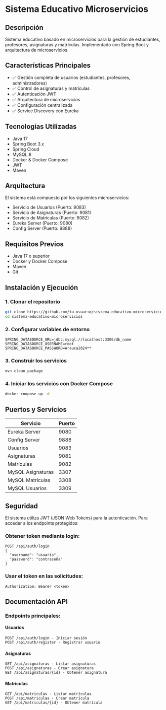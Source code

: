 # Sistema Educativo Microservicios 

##  Descripción
Sistema educativo basado en microservicios para la gestión de estudiantes, profesores, asignaturas y matrículas. Implementado con Spring Boot y arquitectura de microservicios.

##  Características Principales
- ✅ Gestión completa de usuarios (estudiantes, profesores, administradores)
- ✅ Control de asignaturas y matrículas
- ✅ Autenticación JWT
- ✅ Arquitectura de microservicios
- ✅ Configuración centralizada
- ✅ Service Discovery con Eureka

## Tecnologías Utilizadas
- Java 17
- Spring Boot 3.x
- Spring Cloud
- MySQL 8
- Docker & Docker Compose
- JWT
- Maven

##  Arquitectura
El sistema está compuesto por los siguientes microservicios:

- Servicio de Usuarios (Puerto: 9083)
- Servicio de Asignaturas (Puerto: 9081)
- Servicio de Matrículas (Puerto: 9082)
- Eureka Server (Puerto: 9080)
- Config Server (Puerto: 9888)

##  Requisitos Previos
- Java 17 o superior
- Docker y Docker Compose
- Maven
- Git

##  Instalación y Ejecución

### 1. Clonar el repositorio
```bash
git clone https://github.com/tu-usuario/sistema-educativo-microservicios.git
cd sistema-educativo-microservicios
```

### 2. Configurar variables de entorno
```properties
SPRING_DATASOURCE_URL=jdbc:mysql://localhost:3306/db_name
SPRING_DATASOURCE_USERNAME=root
SPRING_DATASOURCE_PASSWORD=Arauca2024**
```

### 3. Construir los servicios
```bash
mvn clean package
```

### 4. Iniciar los servicios con Docker Compose
```bash
docker-compose up -d
```

##  Puertos y Servicios

| Servicio | Puerto |
|----------|--------|
| Eureka Server | 9080 |
| Config Server | 9888 |
| Usuarios | 9083 |
| Asignaturas | 9081 |
| Matrículas | 9082 |
| MySQL Asignaturas | 3307 |
| MySQL Matrículas | 3308 |
| MySQL Usuarios | 3309 |

##  Seguridad
El sistema utiliza JWT (JSON Web Tokens) para la autenticación. Para acceder a los endpoints protegidos:

### Obtener token mediante login:
```http
POST /api/auth/login
{
  "username": "usuario",
  "password": "contraseña"
}
```

### Usar el token en las solicitudes:
```http
Authorization: Bearer <token>
```

##  Documentación API

### Endpoints principales:

#### Usuarios
```http
POST /api/auth/login - Iniciar sesión
POST /api/auth/register - Registrar usuario
```

#### Asignaturas
```http
GET /api/asignaturas - Listar asignaturas
POST /api/asignaturas - Crear asignatura
GET /api/asignaturas/{id} - Obtener asignatura
```

#### Matrículas
```http
GET /api/matriculas - Listar matrículas
POST /api/matriculas - Crear matrícula
GET /api/matriculas/{id} - Obtener matrícula
```
